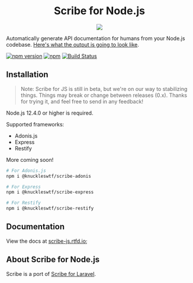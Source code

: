 <h1 align="center">Scribe for Node.js</h1>

<p align="center">
  <img src="logo-scribe.png"><br>
</p>

Automatically generate API documentation for humans from your Node.js codebase. [Here's what the output is going to look like](https://shalvah.me/TheCensorshipAPI/).

[![npm version](https://badge.fury.io/js/%40knuckleswtf%2Fscribe.svg)](https://badge.fury.io/js/%40knuckleswtf%2Fscribe)
[![npm](https://img.shields.io/npm/dt/@knuckleswtf/scribe)](https://www.npmjs.com/package/@knuckleswtf/scribe)
[![Build Status](https://travis-ci.com/knuckleswtf/scribe-js.svg?branch=master)](https://travis-ci.com/knuckleswtf/scribe-js)
 

## Installation
> Note: Scribe for JS is still in beta, but we're on our way to stabilizing things. Things may break or change between releases (0.x). Thanks for trying it, and feel free to send in any feedback!

Node.js 12.4.0 or higher is required.

Supported frameworks:
- Adonis.js
- Express
- Restify

More coming soon!

```bash
# For Adonis.js
npm i @knuckleswtf/scribe-adonis

# For Express
npm i @knuckleswtf/scribe-express

# For Restify
npm i @knuckleswtf/scribe-restify
```

## Documentation
View the docs at [scribe-js.rtfd.io](https://scribe-js.rtfd.io/);

## About Scribe for Node.js
Scribe is a port of [Scribe for Laravel](https://github.com/knuckleswtf/scribe).
